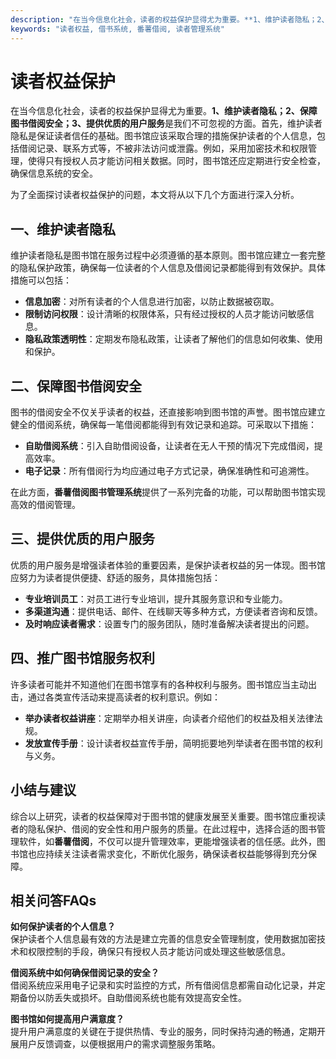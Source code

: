 ```yaml
---
description: "在当今信息化社会，读者的权益保护显得尤为重要。**1、维护读者隐私；2、保障图书借阅安全；3、提供优质的用户服务**是我们不可忽视的方面。首先，维护读者隐私是保证读者信任的基础。图书馆应该采取合理的措施保护读者的个人信息，包括借阅记录、联系方式等，不被非法访问或泄露。例如，采用加密技术和权限管理，使得只有授权人员才能访问相关数据。同时，图书馆还应定期进行安全检查，确保信息系统的安全。"
keywords: "读者权益, 借书系统, 番薯借阅, 读者管理系统"
---
```

# 读者权益保护

在当今信息化社会，读者的权益保护显得尤为重要。**1、维护读者隐私；2、保障图书借阅安全；3、提供优质的用户服务**是我们不可忽视的方面。首先，维护读者隐私是保证读者信任的基础。图书馆应该采取合理的措施保护读者的个人信息，包括借阅记录、联系方式等，不被非法访问或泄露。例如，采用加密技术和权限管理，使得只有授权人员才能访问相关数据。同时，图书馆还应定期进行安全检查，确保信息系统的安全。

为了全面探讨读者权益保护的问题，本文将从以下几个方面进行深入分析。

## 一、维护读者隐私

维护读者隐私是图书馆在服务过程中必须遵循的基本原则。图书馆应建立一套完整的隐私保护政策，确保每一位读者的个人信息及借阅记录都能得到有效保护。具体措施可以包括：

- **信息加密**：对所有读者的个人信息进行加密，以防止数据被窃取。
- **限制访问权限**：设计清晰的权限体系，只有经过授权的人员才能访问敏感信息。
- **隐私政策透明性**：定期发布隐私政策，让读者了解他们的信息如何收集、使用和保护。

## 二、保障图书借阅安全

图书的借阅安全不仅关乎读者的权益，还直接影响到图书馆的声誉。图书馆应建立健全的借阅系统，确保每一笔借阅都能得到有效记录和追踪。可采取以下措施：

- **自助借阅系统**：引入自助借阅设备，让读者在无人干预的情况下完成借阅，提高效率。
- **电子记录**：所有借阅行为均应通过电子方式记录，确保准确性和可追溯性。

在此方面，**番薯借阅图书管理系统**提供了一系列完备的功能，可以帮助图书馆实现高效的借阅管理。

## 三、提供优质的用户服务

优质的用户服务是增强读者体验的重要因素，是保护读者权益的另一体现。图书馆应努力为读者提供便捷、舒适的服务，具体措施包括：

- **专业培训员工**：对员工进行专业培训，提升其服务意识和专业能力。
- **多渠道沟通**：提供电话、邮件、在线聊天等多种方式，方便读者咨询和反馈。
- **及时响应读者需求**：设置专门的服务团队，随时准备解决读者提出的问题。

## 四、推广图书馆服务权利

许多读者可能并不知道他们在图书馆享有的各种权利与服务。图书馆应当主动出击，通过各类宣传活动来提高读者的权利意识。例如：

- **举办读者权益讲座**：定期举办相关讲座，向读者介绍他们的权益及相关法律法规。
- **发放宣传手册**：设计读者权益宣传手册，简明扼要地列举读者在图书馆的权利与义务。

## 小结与建议

综合以上研究，读者的权益保障对于图书馆的健康发展至关重要。图书馆应重视读者的隐私保护、借阅的安全性和用户服务的质量。在此过程中，选择合适的图书管理软件，如**番薯借阅**，不仅可以提升管理效率，更能增强读者的信任感。此外，图书馆也应持续关注读者需求变化，不断优化服务，确保读者权益能够得到充分保障。

## 相关问答FAQs

**如何保护读者的个人信息？**  
保护读者个人信息最有效的方法是建立完善的信息安全管理制度，使用数据加密技术和权限控制的手段，确保只有授权人员才能访问或处理这些敏感信息。

**借阅系统中如何确保借阅记录的安全？**  
借阅系统应采用电子记录和实时监控的方式，所有借阅信息都需自动化记录，并定期备份以防丢失或损坏。自助借阅系统也能有效提高安全性。

**图书馆如何提高用户满意度？**  
提升用户满意度的关键在于提供热情、专业的服务，同时保持沟通的畅通，定期开展用户反馈调查，以便根据用户的需求调整服务策略。
